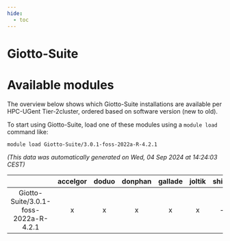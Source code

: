 ```yaml
---
hide:
  - toc
---
```


Giotto-Suite
============

# Available modules


The overview below shows which Giotto-Suite installations are available per HPC-UGent Tier-2cluster, ordered based on software version (new to old).

To start using Giotto-Suite, load one of these modules using a `module load` command like:

```shell
module load Giotto-Suite/3.0.1-foss-2022a-R-4.2.1
```

*(This data was automatically generated on Wed, 04 Sep 2024 at 14:24:03 CEST)*  

| |accelgor|doduo|donphan|gallade|joltik|shinx|skitty|
| :---: | :---: | :---: | :---: | :---: | :---: | :---: | :---: |
|Giotto-Suite/3.0.1-foss-2022a-R-4.2.1|x|x|x|x|x|-|x|
